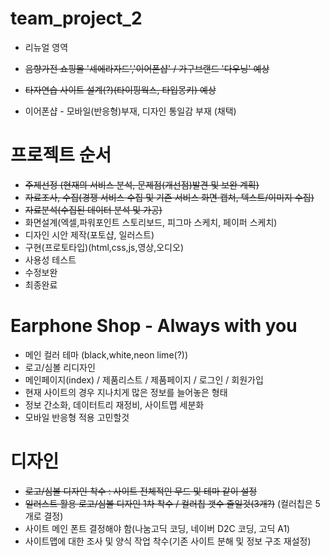 # team_project_2
- 리뉴얼 영역
- ~~음향가전 쇼핑몰 '셰에라자드','이어폰샵' / 가구브랜드 '다우닝' 예상~~
- ~~타자연습 사이트 설계(?)(타이핑웍스, 타입몽키) 예상~~

- 이어폰샵 - 모바일(반응형)부재, 디자인 통일감 부재 (채택)

# 프로젝트 순서
- ~~주제선정 (현재의 서비스 분석, 문제점(개선점)발견 및 보완 계획)~~
- ~~자료조사, 수집(경쟁 서비스 수집 및 기존 서비스 화면 캡쳐, 텍스트/이미지 수집)~~
- ~~자료분석(수집된 데이터 분석 및 가공)~~
- 화면설계(엑셀,파워포인트 스토리보드, 피그마 스케치, 페이퍼 스케치)
- 디자인 시안 제작(포토샵, 일러스트)
- 구현(프로토타입)(html,css,js,영상,오디오)
- 사용성 테스트
- 수정보완
- 최종완료

# Earphone Shop - Always with you
- 메인 컬러 테마 (black,white,neon lime(?))
- 로고/심볼 리디자인
- 메인페이지(index) / 제품리스트 / 제품페이지 / 로그인 / 회원가입
- 현재 사이트의 경우 지나치게 많은 정보를 늘어놓은 형태
- 정보 간소화, 데이터트리 재정비, 사이트맵 세분화
- 모바일 반응형 적용 고민할것

# 디자인
- ~~로고/심볼 디자인 착수 : 사이트 전체적인 무드 및 테마 같이 설정~~
- ~~일러스트 활용 로고/심볼 디자인 1차 착수 / 컬러칩 갯수 줄일것(3개?)~~ (컬러칩은 5개로 결정)
- 사이트 메인 폰트 결정해야 함(나눔고딕 코딩, 네이버 D2C 코딩, 고딕 A1)
- 사이트맵에 대한 조사 및 양식 작업 착수(기존 사이트 분해 및 정보 구조 재설정)